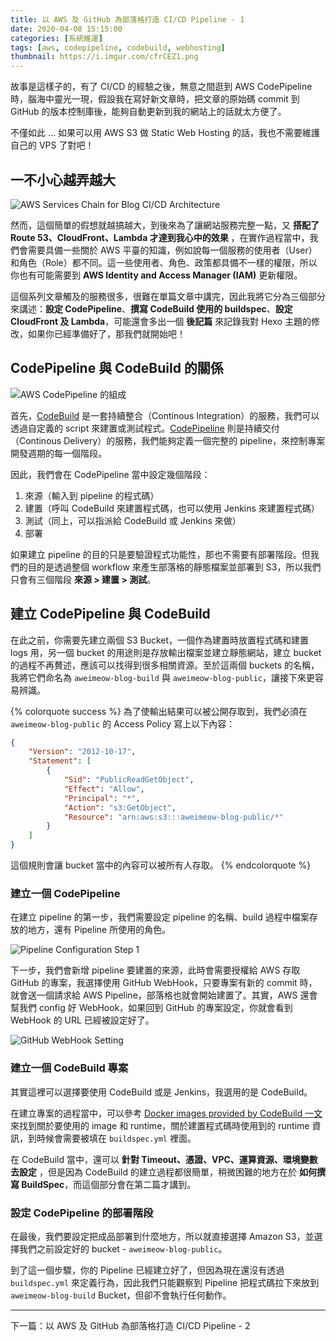 ```yaml
---
title: 以 AWS 及 GitHub 為部落格打造 CI/CD Pipeline - 1
date: 2020-04-08 15:15:00
categories: [系統維運]
tags: [aws, codepipeline, codebuild, webhosting]
thumbnail: https://i.imgur.com/cfrCEZ1.png
---
```


故事是這樣子的，有了 CI/CD 的經驗之後，無意之間逛到 AWS CodePipeline 時，腦海中靈光一現，假設我在寫好新文章時，把文章的原始碼 commit 到 GitHub 的版本控制庫後，能夠自動更新到我的網站上的話就太方便了。

不僅如此 ... <!-- more -->如果可以用 AWS S3 做 Static Web Hosting 的話，我也不需要維護自己的 VPS 了對吧！

## 一不小心越弄越大

![AWS Services Chain for Blog CI/CD Architecture](https://i.imgur.com/cfrCEZ1.png)

然而，這個簡單的假想就越搞越大，到後來為了讓網站服務完整一點，又 **搭配了 Route 53、CloudFront、Lambda 才達到我心中的效果** ，在實作過程當中，我們會需要具備一些關於 AWS 平臺的知識，例如說每一個服務的使用者（User）和角色（Role）都不同。這一些使用者、角色、政策都具備不一樣的權限，所以你也有可能需要到 **AWS Identity and Access Manager (IAM)** 更新權限。

這個系列文章觸及的服務很多，很難在單篇文章中講完，因此我將它分為三個部分來講述：**設定 CodePipeline**、**撰寫 CodeBuild 使用的 buildspec**、**設定 CloudFront 及 Lambda**，可能還會多出一個 **後記篇** 來記錄我對 Hexo 主題的修改，如果你已經準備好了，那我們就開始吧！

## CodePipeline 與 CodeBuild 的關係

![AWS CodePipeline 的組成](https://i.imgur.com/FfQUH7D.png)

首先，[CodeBuild](https://aws.amazon.com/tw/codebuild/) 是一套持續整合（Continous Integration）的服務，我們可以透過自定義的 script 來建置或測試程式。[CodePipeline](https://aws.amazon.com/tw/codepipeline/) 則是持續交付（Continous Delivery）的服務，我們能夠定義一個完整的 pipeline，來控制專案開發週期的每一個階段。

因此，我們會在 CodePipeline 當中設定幾個階段：
1. 來源（輸入到 pipeline 的程式碼）
2. 建置（呼叫 CodeBuild 來建置程式碼，也可以使用 Jenkins 來建置程式碼）
3. 測試（同上，可以指派給 CodeBuild 或 Jenkins 來做）
4. 部署

如果建立 pipeline 的目的只是要驗證程式功能性，那也不需要有部署階段。但我們的目的是透過整個 workflow 來產生部落格的靜態檔案並部署到 S3，所以我們只會有三個階段 **來源 > 建置 > 測試**。

## 建立 CodePipeline 與 CodeBuild

在此之前，你需要先建立兩個 S3 Bucket，一個作為建置時放置程式碼和建置 logs 用，另一個 bucket 的用途則是存放輸出檔案並建立靜態網站，建立 bucket 的過程不再贅述，應該可以找得到很多相關資源。至於這兩個 buckets 的名稱，我將它們命名為 `aweimeow-blog-build` 與 `aweimeow-blog-public`，讓接下來更容易辨識。

{% colorquote success %}
為了使輸出結果可以被公開存取到，我們必須在 `aweimeow-blog-public` 的 Access Policy 寫上以下內容：

```json
{
    "Version": "2012-10-17",
    "Statement": [
        {
            "Sid": "PublicReadGetObject",
            "Effect": "Allow",
            "Principal": "*",
            "Action": "s3:GetObject",
            "Resource": "arn:aws:s3:::aweimeow-blog-public/*"
        }
    ]
}
```

這個規則會讓 bucket 當中的內容可以被所有人存取。
{% endcolorquote %}

### 建立一個 CodePipeline

在建立 pipeline 的第一步，我們需要設定 pipeline 的名稱、build 過程中檔案存放的地方，還有 Pipeline 所使用的角色。

![Pipeline Configuration Step 1](https://i.imgur.com/6fdv7FC.png)

下一步，我們會新增 pipeline 要建置的來源，此時會需要授權給 AWS 存取 GitHub 的專案，我選擇使用 GitHub WebHook，只要專案有新的 commit 時，就會送一個請求給 AWS Pipeline，部落格也就會開始建置了。其實，AWS 還會幫我們 config 好 WebHook，如果回到 GitHub 的專案設定，你就會看到 WebHook 的 URL 已經被設定好了。

![GitHub WebHook Setting](https://i.imgur.com/RtzhH5R.png)

### 建立一個 CodeBuild 專案

其實這裡可以選擇要使用 CodeBuild 或是 Jenkins，我選用的是 CodeBuild。

在建立專案的過程當中，可以參考 [Docker images provided by CodeBuild 一文](https://docs.aws.amazon.com/codebuild/latest/userguide/build-env-ref-available.html) 來找到關於要使用的 image 和 runtime，關於建置程式碼時使用到的 runtime 資訊，到時候會需要被填在 `buildspec.yml` 裡面。

在 CodeBuild 當中，還可以 **針對 Timeout、憑證、VPC、運算資源、環境變數去設定** ，但是因為 CodeBuild 的建立過程都很簡單，稍微困難的地方在於 **如何撰寫 BuildSpec**，而這個部分會在第二篇才講到。

### 設定 CodePipeline 的部署階段

在最後，我們要設定把成品部署到什麼地方，所以就直接選擇 Amazon S3，並選擇我們之前設定好的 bucket - `aweimeow-blog-public`。

到了這一個步驟，你的 Pipeline 已經建立好了，但因為現在還沒有透過 `buildspec.yml` 來定義行為，因此我們只能觀察到 Pipeline 把程式碼拉下來放到 `aweimeow-blog-build` Bucket，但卻不會執行任何動作。

<hr>

下一篇：以 AWS 及 GitHub 為部落格打造 CI/CD Pipeline - 2
